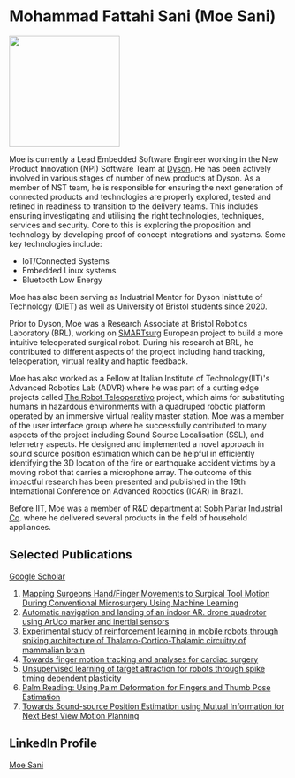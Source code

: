 # Mohammad Fattahi Sani (Moe Sani)

<img height="200" src="https://github.com/moe-sani/website/blob/master/moe.jpg?raw=true" width="200"/>

Moe is currently a Lead Embedded Software Engineer working in the New Product Innovation (NPI) Software Team at [Dyson](http://dyson.co.uk). He has been actively involved in various stages of number of new products at Dyson.
As a member of NST team, he is responsible for ensuring the next generation of connected products and technologies are properly explored, tested and refined in readiness to transition to the delivery teams. This includes ensuring investigating and utilising the right technologies, techniques, services and security. Core to this is exploring the proposition and technology by developing proof of concept integrations and systems.
Some key technologies include:
* IoT/Connected Systems
* Embedded Linux systems
* Bluetooth Low Energy

Moe has also been serving as Industrial Mentor for Dyson Inistitute of Technology (DIET) as well as University of Bristol students since 2020.

Prior to Dyson, Moe was a Research Associate at Bristol Robotics Laboratory (BRL), working on [SMARTsurg](https://smartsurg-project.eu) European project to build a more intuitive teleoperated surgical robot. During his research at BRL, he contributed to different aspects of the project including hand tracking, teleoperation, virtual reality and haptic feedback.


Moe has also worked as a Fellow at Italian Institute of Technology(IIT)'s Advanced Robotics Lab (ADVR) where he was part of a cutting edge projects called [The Robot Teleoperativo](https://advr.iit.it/projects/inail-scc/teleoperazione) project, which aims for substituting humans in hazardous environments with a quadruped robotic platform operated by an immersive virtual reality master station. Moe was a member of the user interface group where he successfully contributed to many aspects of the project including Sound Source Localisation (SSL), and telemetry aspects. He designed and implemented a novel approach in sound source position estimation which can be helpful in efficiently identifying the 3D location of the fire or earthquake accident victims by a moving robot that carries a microphone array. The outcome of this impactful research has been presented and published in the 19th International Conference on Advanced Robotics (ICAR) in Brazil. 


Before IIT, Moe was a member of R&D department at [Sobh Parlar Industrial Co](http://parlar.ir/en/). where he delivered several products in the field of household appliances.


## Selected Publications
[Google Scholar](https://scholar.google.co.uk/citations?user=jP9cQ5IAAAAJ&hl=en)
1. [Mapping Surgeons Hand/Finger Movements to Surgical Tool Motion During Conventional Microsurgery Using Machine Learning](https://scholar.google.co.uk/citations?view_op=view_citation&hl=en&user=jP9cQ5IAAAAJ&citation_for_view=jP9cQ5IAAAAJ:eQOLeE2rZwMC)
2. [Automatic navigation and landing of an indoor AR. drone quadrotor using ArUco marker and inertial sensors](https://scholar.google.co.uk/citations?view_op=view_citation&hl=en&user=jP9cQ5IAAAAJ&citation_for_view=jP9cQ5IAAAAJ:9yKSN-GCB0IC)
3. [Experimental study of reinforcement learning in mobile robots through spiking architecture of Thalamo-Cortico-Thalamic circuitry of mammalian brain](https://scholar.google.co.uk/citations?view_op=view_citation&hl=en&user=jP9cQ5IAAAAJ&citation_for_view=jP9cQ5IAAAAJ:IjCSPb-OGe4C)
4. [Towards finger motion tracking and analyses for cardiac surgery](https://scholar.google.co.uk/citations?view_op=view_citation&hl=en&user=jP9cQ5IAAAAJ&citation_for_view=jP9cQ5IAAAAJ:u-x6o8ySG0sC)
5. [Unsupervised learning of target attraction for robots through spike timing dependent plasticity](https://scholar.google.co.uk/citations?view_op=view_citation&hl=en&user=jP9cQ5IAAAAJ&citation_for_view=jP9cQ5IAAAAJ:d1gkVwhDpl0C)
6. [Palm Reading: Using Palm Deformation for Fingers and Thumb Pose Estimation](https://scholar.google.co.uk/citations?view_op=view_citation&hl=en&user=jP9cQ5IAAAAJ&citation_for_view=jP9cQ5IAAAAJ:Tyk-4Ss8FVUC)
7. [Towards Sound-source Position Estimation using Mutual Information for Next Best View Motion Planning](https://scholar.google.co.uk/citations?view_op=view_citation&hl=en&user=jP9cQ5IAAAAJ&citation_for_view=jP9cQ5IAAAAJ:Y0pCki6q_DkC)

## LinkedIn Profile
<script src="https://platform.linkedin.com/badges/js/profile.js" async defer type="text/javascript"></script>

<div class="badge-base LI-profile-badge" data-locale="en_US" data-size="large" data-theme="light" data-type="HORIZONTAL" data-vanity="moe-sani" data-version="v1"><a class="badge-base__link LI-simple-link" href="https://uk.linkedin.com/in/moe-sani?trk=profile-badge">Moe Sani</a></div>
